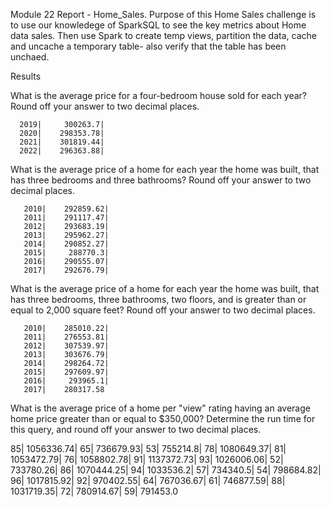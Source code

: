 Module 22 Report - Home_Sales.
Purpose of this Home Sales challenge is to use our knowledege of SparkSQL to see the key metrics about Home data sales. 
Then use Spark to create temp views, partition the data, cache and uncache a temporary table- also verify that the table has been unchaed.

Results

What is the average price for a four-bedroom house sold for each year? Round off your answer to two decimal places.

      2019|     300263.7|
      2020|    298353.78|
      2021|    301819.44|
      2022|    296363.88|

      
What is the average price of a home for each year the home was built, that has three bedrooms and three bathrooms? Round off your answer to two decimal places.

       2010|    292859.62|
       2011|    291117.47|
       2012|    293683.19|
       2013|    295962.27|
       2014|    290852.27|
       2015|     288770.3|
       2016|    290555.07|
       2017|    292676.79|

       
What is the average price of a home for each year the home was built, that has three bedrooms, three bathrooms, two floors, and is greater than or equal to 2,000 square feet? Round off your answer to two decimal places.

       2010|    285010.22|
       2011|    276553.81|
       2012|    307539.97|
       2013|    303676.79|
       2014|    298264.72|
       2015|    297609.97|
       2016|     293965.1|
       2017|    280317.58

       
What is the average price of a home per "view" rating having an average home price greater than or equal to $350,000? Determine the run time for this query, and round off your answer to two decimal places.


  85|   1056336.74|
  65|    736679.93|
  53|     755214.8|
  78|   1080649.37|
  81|   1053472.79|
  76|   1058802.78|
  91|   1137372.73|
  93|   1026006.06|
  52|    733780.26|
  86|   1070444.25|
  94|    1033536.2|
  57|     734340.5|
  54|    798684.82|
  96|   1017815.92|
  92|    970402.55|
  64|    767036.67|
  61|    746877.59|
  88|   1031719.35|
  72|    780914.67|
  59|     791453.0



